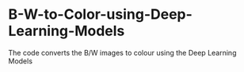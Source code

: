 # B-W-to-Color-using-Deep-Learning-Models
The code converts the B/W images to colour using the Deep Learning Models
